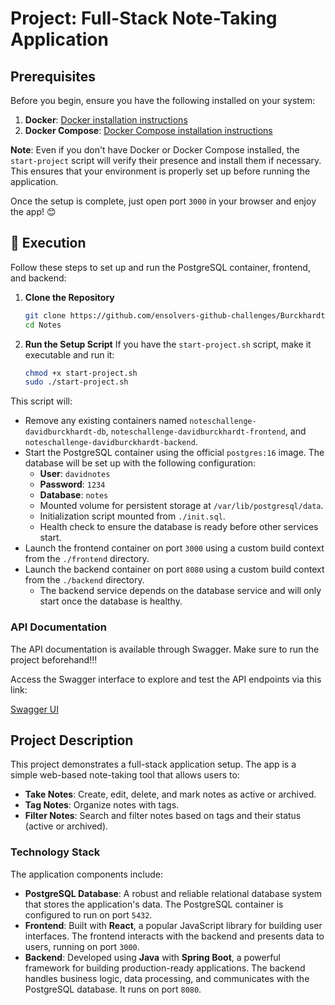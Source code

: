 # Project: Full-Stack Note-Taking Application

## Prerequisites

Before you begin, ensure you have the following installed on your system:

1. **Docker**: [Docker installation instructions](https://docs.docker.com/engine/install/)
2. **Docker Compose**: [Docker Compose installation instructions](https://docs.docker.com/compose/install/)

**Note**: Even if you don't have Docker or Docker Compose installed, the `start-project` script will verify their presence and install them if necessary. This ensures that your environment is properly set up before running the application.

Once the setup is complete, just open port `3000` in your browser and enjoy the app! 😊

## 🚀 Execution

Follow these steps to set up and run the PostgreSQL container, frontend, and backend:

1. **Clone the Repository**
    ```bash
    git clone https://github.com/ensolvers-github-challenges/Burckhardt-efadb5.git
    cd Notes
    ```

2. **Run the Setup Script**
    If you have the `start-project.sh` script, make it executable and run it:
    ```bash
    chmod +x start-project.sh
    sudo ./start-project.sh
    ```
This script will:

- Remove any existing containers named `noteschallenge-davidburckhardt-db`, `noteschallenge-davidburckhardt-frontend`, and `noteschallenge-davidburckhardt-backend`.
- Start the PostgreSQL container using the official `postgres:16` image. The database will be set up with the following configuration:
  - **User**: `davidnotes`
  - **Password**: `1234`
  - **Database**: `notes`
  - Mounted volume for persistent storage at `/var/lib/postgresql/data`.
  - Initialization script mounted from `./init.sql`.
  - Health check to ensure the database is ready before other services start.
- Launch the frontend container on port `3000` using a custom build context from the `./frontend` directory.
- Launch the backend container on port `8080` using a custom build context from the `./backend` directory.
  - The backend service depends on the database service and will only start once the database is healthy.

### API Documentation

The API documentation is available through Swagger. Make sure to run the project beforehand!!!

Access the Swagger interface to explore and test the API endpoints via this link:

[Swagger UI](http://localhost:8080/swagger-ui.html)

## Project Description

This project demonstrates a full-stack application setup. The app is a simple web-based note-taking tool that allows users to:

- **Take Notes**: Create, edit, delete, and mark notes as active or archived.
- **Tag Notes**: Organize notes with tags.
- **Filter Notes**: Search and filter notes based on tags and their status (active or archived).

### Technology Stack

The application components include:

- **PostgreSQL Database**: A robust and reliable relational database system that stores the application's data. The PostgreSQL container is configured to run on port `5432`.
- **Frontend**: Built with **React**, a popular JavaScript library for building user interfaces. The frontend interacts with the backend and presents data to users, running on port `3000`.
- **Backend**: Developed using **Java** with **Spring Boot**, a powerful framework for building production-ready applications. The backend handles business logic, data processing, and communicates with the PostgreSQL database. It runs on port `8080`.


